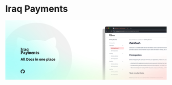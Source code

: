 # Iraq Payments

![Alt text](https://github.com/mohammedkmo/iraq-payments/blob/main/public/images/github-image.jpg "github banner")
